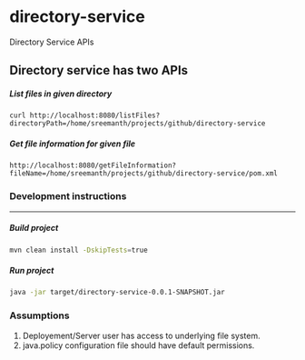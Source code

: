 # directory-service
Directory Service APIs

Directory service has two APIs
--------------------------------------------------------
##### List files in given directory
```ssh
curl http://localhost:8080/listFiles?directoryPath=/home/sreemanth/projects/github/directory-service
```

##### Get file information for given file
```ssh
http://localhost:8080/getFileInformation?fileName=/home/sreemanth/projects/github/directory-service/pom.xml
```
### Development instructions
-----------------------------------

##### Build project

```sh
mvn clean install -DskipTests=true
```

##### Run project 
```sh
java -jar target/directory-service-0.0.1-SNAPSHOT.jar
```

### Assumptions

1. Deployement/Server user has access to underlying file system.
2. java.policy configuration file should have default permissions.

